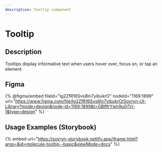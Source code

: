 ```yaml
---
description: Tooltip component
---
```


# Tooltip

## Description

Tooltips display informative text when users hover over, focus on, or tap an element.

## Figma

{% @figma/embed fileId="Ig2ZfR16Svs8In7yibukrO" nodeId="1169:1899" url="https://www.figma.com/file/Ig2ZfR16Svs8In7yibukrO/Sovryn-UI-Library?mode=design&node-id=1169:1899&t=GBIffrYwh9u0jTrI-1&type=design" %}

## Usage Examples (Storybook)

{% embed url="https://sovryn-storybook.netlify.app/iframe.html?args=&id=molecule-tooltip--basic&viewMode=docs" %}

